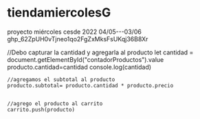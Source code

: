 # tiendamiercolesG
proyecto miércoles cesde 2022
04/05---03/06
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


//Debo capturar la cantidad y agregarla al producto
    let cantidad = document.getElementById("contadorProductos").value
    producto.cantidad=cantidad
    console.log(cantidad)

    //agregamos el subtotal al producto
    producto.subtotal= producto.cantidad * producto.precio


    //agrego el producto al carrito
    carrito.push(producto)
